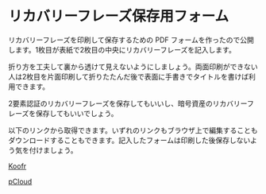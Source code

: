 # リカバリーフレーズ保存用フォーム

リカバリーフレーズを印刷して保存するための PDF フォームを作ったので公開します。1枚目が表紙で2枚目の中央にリカバリーフレーズを記入します。

折り方を工夫して裏から透けて見えないようにしましょう。両面印刷ができない人は2枚目を片面印刷して折りたたんだ後で表面に手書きでタイトルを書けば利用できます。

2要素認証のリカバリーフレーズを保存してもいいし、暗号資産のリカバリーフレーズを保存してもいいでしょう。

以下のリンクから取得できます。いずれのリンクもブラウザ上で編集することもダウンロードすることもできます。記入したフォームは印刷した後保存しないよう気を付けましょう。

[Koofr](https://k00.fr/yolyyzc7)

[pCloud](http://e.pc.cd/zgxotalK)